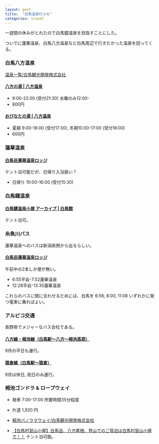 ```yaml
---
layout: post
title:  "白馬温泉行メモ"
categories: travel
---
```


一週間の休みがとれたので白馬鑓温泉を目指すことにした。

ついでに蓮華温泉、白馬八方温泉など白馬周辺で行きたかった温泉を回ってくる。


### 白馬八方温泉

[温泉一覧/白馬観光開発株式会社](http://www.nsd-hakuba.jp/onsen/index.html)

#### [八方の湯 \| 八方温泉](http://hakuba-happo-onsen.jp/happo/)

- 9:00-22:00 (受付21:30) 水曜のみ12:00- 
- 800円

#### [おびなたの湯 \| 八方温泉](http://hakuba-happo-onsen.jp/obinatanoyu/)

- 夏期 9:00-18:00 (受付17:30), 冬期10:00-17:00 (受付16:00)
- 600円

### 蓮華温泉

#### [白馬岳蓮華温泉ロッジ](http://rengeonsen.main.jp/annai.html)

テント泊可能だが、日帰り入浴扱い？

- 日帰り 10:00-16:00 (受付15:30)

### 白馬鑓温泉

#### [白馬鑓温泉小屋 アーカイブ \| 白馬館](https://www.hakuba-sanso.co.jp/category/hakubayarionsen/)

テント泊可。

### 糸魚川バス

蓮華温泉へのバスは新潟県側から出るらしい。

#### [白馬岳蓮華温泉ロッジ](http://rengeonsen.main.jp/access.htm)

午前中の2本しか便が無い。

- 6:55平岩-7:52蓮華温泉
- 12:28平岩-13:35蓮華温泉

これらのバスに間に合わせるためには、白馬を 6:56, 8:00, 11:08 いずれかに発つ電車に乗ればよい。

### アルピコ交通

長野県でメジャーなバス会社である。

#### [八方線・栂池線（白馬駅～八方～栂池高原）](http://www.alpico.co.jp/access/hakuba/tsugaike/)

9月の平日も運行。

#### [猿倉線（白馬駅～猿倉）](http://www.alpico.co.jp/access/hakuba/sarukura/)

9月は休日, 祝日のみ運行。

### 栂池ゴンドラ & ロープウェイ

- 発車 7:00-17:00 所要時間35分程度
- 片道 1,920 円

- [栂池パノラマウェイ/白馬観光開発株式会社](http://www.nsd-hakuba.jp/green/tsugaike/panoramaway.html)

- [【白馬村営山小屋】白馬岳、八方尾根、登山でのご宿泊は白馬村営山小屋で！！](http://yamagoya.hakubakousha.com/)
テント泊可能。
